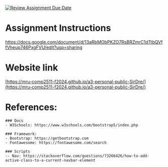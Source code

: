 [![Review Assignment Due Date](https://classroom.github.com/assets/deadline-readme-button-22041afd0340ce965d47ae6ef1cefeee28c7c493a6346c4f15d667ab976d596c.svg)](https://classroom.github.com/a/0-mtVZ9e)
# Assignment Instructions

https://docs.google.com/document/d/13aRbMObPKZO7RsBRZmrC1dTtbQVffVheup746PxgFVU/edit?usp=sharing


# Website link
[https://mru-comp2511-f2024.github.io/a3-personal-public-SirDre/](https://mru-comp2511-f2024.github.io/a3-personal-public-SirDre/)

# References:

    ### Docs
    - W3Schools: https://www.w3schools.com/bootstrap5/index.php

    ### Framework:
    - Bootstrap: https://getbootstrap.com
    - Fontawesome: https://fontawesome.com/search

    ### Scripts
    -- Nav: https://stackoverflow.com/questions/73266426/how-to-add-active-class-to-a-current-navbar-element

